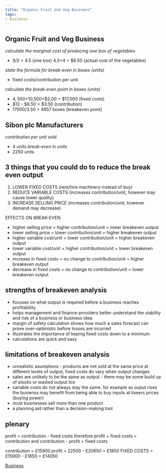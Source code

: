 ```yaml
---
title: "Organic Fruit and Veg Business"
tags:
- business
---
```


## Organic Fruit and Veg Business ##

*calculate the marginal cost of producing one box of vegetables*
- 9/2 = 4.5 (one box)
4.5+4 = $8.50 (actual cost of the vegetables)

*state the formula for break-even in boxes (units)*
- fixed costs/contribution per unit

*calculate the break-even point in boxes (units)*
- $4,500+$10,500+$2,00 = $17,000 (fixed costs)
- $12 - $8.50 = $3.50 (contribution)
- 17000/3.50 = 4857 boxes (breakeven point)

## Sibon plc Manufacturers ##

*contribution per unit sold*
- 4 units
*break-even in units*
- 2250 units

## 3 things that you could do to reduce the break even output ##

1. LOWER FIXED COSTS (rent/hire machinery instead of buy)
2. REDUCE VARIABLE COSTS (increases contribution/unit, however may cause lower quality)
3. INCREASE SELLING PRICE (increases contribution/unit, however demand may decrease)

EFFECTS ON BREAK-EVEN
- higher selling price = higher contribution/unit = lower breakeven output
- lower selling price = lower contribution/unit = higher breakeven output
- higher variable cost/unit = lower contribution/unit = higher breakeven output
- lower variable cost/unit = higher contribution/unit = lower breakeven output
- increase in fixed costs = no change to contribution/unit = higher breakeven output
- decrease in fixed costs = no change to contribution/unit = lower breakeven output

## strengths of breakeven analysis ##

- focuses on what output is required before a business reaches profitability
- helps management and finance-providers better understand the viability and risk of a business or business idea
- margin of safety calculation shows how much a sales forecast can prove over-optimistic before losses are incurred
- illustrates the importance of keping fixed costs down to a minimum
- calculations are quick and easy

## limitations of breakeven analysis ##
- unrealistic asumptions - products are not sold at the same price at different levels of output; fixed costs do vary when output changes
- sales are unlikely to be the same as output - there may be some build up of stocks or wasted output too
- variable costs do not always stay the same. for example as ouput rises the busienss may benefit from being able to buy inputs at lowers prices (buying power)
- most businesses sell more than one product
- a planning aid rather than a decision-making tool

## plenary ##
profit = contribution - fixed costs
therefore profit + fixed costs = contribution
and contribution - profit = fixed costs

contribution = £15900
profit = 22500 - £20650 = £1850
FIXED COSTS = £15900 - £1850 = £14050


[Business](/Business)







